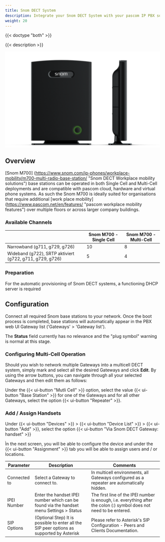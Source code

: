 ```yaml
---
title: Snom DECT System
description: Integrate your Snom DECT System with your pascom IP PBX solution.
weight: 20
---
```



{{< doctype "both"  >}}

{{< description >}}

![Snom M700](snom_m700_dect.png?width=600px "Snom M700 pascom IP PBX compatible DECT Solution")


## Overview

[Snom M700] (https://www.snom.com/ip-phones/workplace-mobility/m700-multi-radio-base-station/ "Snom DECT Workplace mobility solutions") base stations can be operated in both Single Cell and Multi-Cell deployments and are compatible with pascom cloud, hardware and virtual phone systems. As such the Snom M700 is ideally suited for organisations that require additional [work place mobility] (https://www.pascom.net/en/features/ "pascom workplace mobility features") over multiple floors or across larger company buildings.

### Available Channels

||Snom M700 - Single Cell|Snom M700 - Multi-Cell|
|----|----|----|
|Narrowband (g711, g729, g726)|10|8|
|Wideband (g722), SRTP aktiviert (g722, g711, g729, g726)|5|4|

### Preparation

For the automatic provisioning of Snom DECT systems, a functioning DHCP server is required

## Configuration

Connect all required Snom base stations to your network. Once the boot process is completed, base stations will automatically appear in the PBX web UI Gateway list ('Gateways' > 'Gateway list').

The **Status** field currently has no relevance and the "plug symbol" warning is normal at this stage.

### Configuring Multi-Cell Operation

Should you wish to network multiple Gateways into a multicell DECT system, simply mark and select all the desired Gateways and click **Edit**. By using the arrow buttons, you can navigate through all your selected Gateways and then edit them as follows:

Under the {{< ui-button "Mutli Cell" >}} option, select the value {{< ui-button "Base Station" >}} for one of the Gateways and for all other Gateways, select the option {{< ui-button "Repeater" >}}.

### Add / Assign Handsets

Under {{< ui-button "Devices" >}} > {{< ui-button "Device List" >}} > {{< ui-button "Add" >}}, select the option {{< ui-button "Via Snom DECT Gateway: handset" >}}

Ìn the next screen, you will be able to configure the device and under the {{< ui-button "Assignment" >}} tab you will be able to assign users and / or locations.

|Parameter|Description|Comments|
|----|----|----|
|Connected to| Select a Gateway to connect to.|In multicell environments, all Gateways configured as a repeater are automatically hidden.|
|IPEI Number|Enter the handset IPEI number which can be found via the handset menu Settings > Status|The first line of the IPEI number is enough, i.e. everything after the colon (:) symbol does not need to be entered.|
|SIP Options| (Optional Step) It is possible to enter all the SIP peer options as supported by Asterisk| Please refer to Asterisk's SIP Configuration - Peers and Clients Documentation.|
